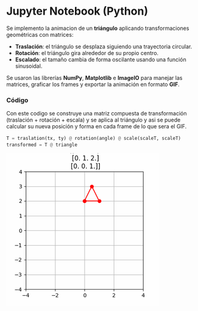 # Jupyter Notebook (Python)

Se implemento la animacion de un  **triángulo** aplicando transformaciones geométricas con matrices:

- **Traslación**: el triángulo se desplaza siguiendo una trayectoria circular.  
- **Rotación**: el triángulo gira alrededor de su propio centro.  
- **Escalado**: el tamaño cambia de forma oscilante usando una función sinusoidal.  

Se usaron las librerías **NumPy**, **Matplotlib** e **ImageIO** para manejar las matrices, graficar los frames y exportar la animación en formato **GIF**.  

### Código 
Con este codigo se construye una matriz compuesta de transformación (traslación + rotación + escala) y se aplica al triángulo y asi se puede calcular su nueva posición y forma en cada frame de lo que sera el GIF.
```python
T = traslation(tx, ty) @ rotation(angle) @ scale(scaleT, scaleT)
transformed = T @ triangle
```
![Animación del triángulo](2025-09-12_taller_0_transformaciones/python/triangulo.gif)
